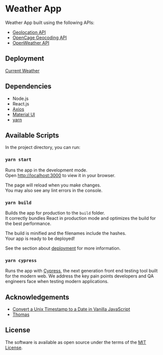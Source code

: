# Weather App

Weather App built using the following APIs:
- [Geolocation API](https://developer.mozilla.org/en-US/docs/Web/API/Geolocation_API)
- [OpenCage Geocoding API](https://opencagedata.com/)
- [OpenWeather API](https://openweathermap.org/api)

## Deployment

[Current Weather](https://currentweather-gi.netlify.app/)

## Dependencies

- Node.js
- React.js
- [Axios](https://axios-http.com/)
- [Material UI](https://mui.com/)
- [yarn](https://classic.yarnpkg.com/en/)

## Available Scripts

In the project directory, you can run:

### `yarn start`

Runs the app in the development mode.\
Open [http://localhost:3000](http://localhost:3000) to view it in your browser.

The page will reload when you make changes.\
You may also see any lint errors in the console.

### `yarn build`

Builds the app for production to the `build` folder.\
It correctly bundles React in production mode and optimizes the build for the best performance.

The build is minified and the filenames include the hashes.\
Your app is ready to be deployed!

See the section about [deployment](https://facebook.github.io/create-react-app/docs/deployment) for more information.

### `yarn cypress`

Runs the app with [Cypress](https://www.cypress.io/), the next generation front end testing tool built for the modern web. We address the key pain points developers and QA engineers face when testing modern applications.

## Acknowledgements

- [Convert a Unix Timestamp to a Date in Vanilla JavaScript](https://coderrocketfuel.com/article/convert-a-unix-timestamp-to-a-date-in-vanilla-javascript)
- [Thomas](https://github.com/tochman)

## License

The software is available as open source under the terms of the [MIT License](https://opensource.org/licenses/MIT).
